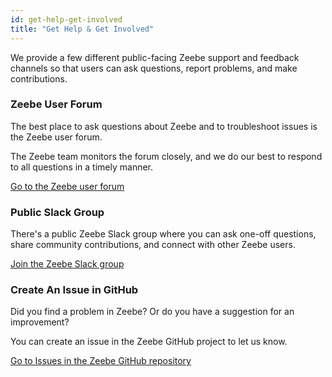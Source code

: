 ```yaml
---
id: get-help-get-involved
title: "Get Help & Get Involved"
---
```


We provide a few different public-facing Zeebe support and feedback channels so that users can ask questions, report problems, and make contributions.

### Zeebe User Forum

The best place to ask questions about Zeebe and to troubleshoot issues is the Zeebe user forum.

The Zeebe team monitors the forum closely, and we do our best to respond to all questions in a timely manner.

[Go to the Zeebe user forum](https://forum.zeebe.io)

### Public Slack Group

There's a public Zeebe Slack group where you can ask one-off questions, share community contributions, and connect with other Zeebe users.

[Join the Zeebe Slack group](https://zeebe-slack-invite.herokuapp.com/)

### Create An Issue in GitHub

Did you find a problem in Zeebe? Or do you have a suggestion for an improvement?

You can create an issue in the Zeebe GitHub project to let us know.

[Go to Issues in the Zeebe GitHub repository](https://github.com/zeebe-io/zeebe/issues)
